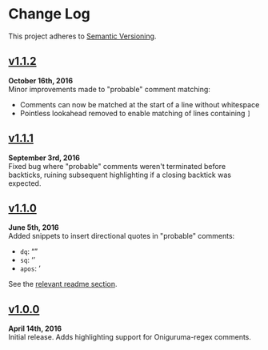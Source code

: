 Change Log
==========

This project adheres to [Semantic Versioning](http://semver.org).


[v1.1.2]
------------------------------------------------------------------------
**October 16th, 2016**  
Minor improvements made to "probable" comment matching:

* Comments can now be matched at the start of a line without whitespace
* Pointless lookahead removed to enable matching of lines containing `]`


[v1.1.1]
------------------------------------------------------------------------
**September 3rd, 2016**  
Fixed bug where "probable" comments weren't terminated before backticks,
ruining subsequent highlighting if a closing backtick was expected.


[v1.1.0]
------------------------------------------------------------------------
**June 5th, 2016**  
Added snippets to insert directional quotes in "probable" comments:

* `dq`:   “”
* `sq`:   ‘’
* `apos`: ’

See the [relevant readme section](./readme.md#probable-comment-lines).


[v1.0.0]
------------------------------------------------------------------------
**April 14th, 2016**  
Initial release. Adds highlighting support for Oniguruma-regex comments.


[Referenced links]:_____________________________________________________
[v1.1.2]: https://github.com/Alhadis/Regex-Comments/releases/tag/v1.1.2
[v1.1.1]: https://github.com/Alhadis/Regex-Comments/releases/tag/v1.1.1
[v1.1.0]: https://github.com/Alhadis/Regex-Comments/releases/tag/v1.1.0
[v1.0.0]: https://github.com/Alhadis/Regex-Comments/releases/tag/v1.0.0
